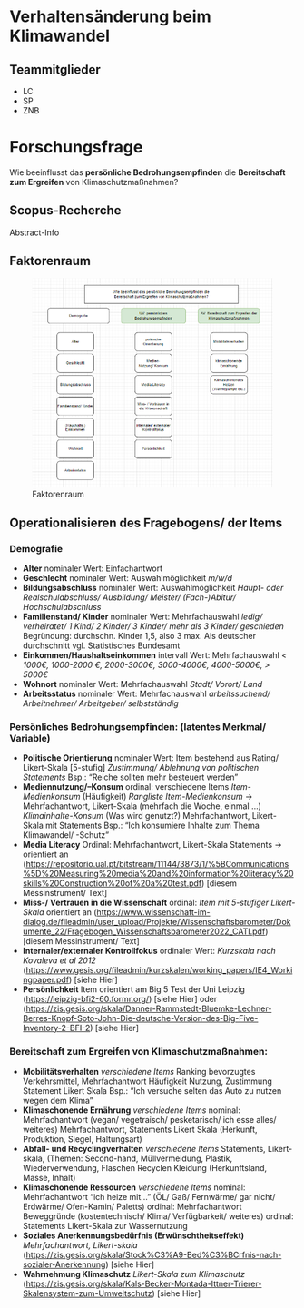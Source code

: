 # Verhaltensänderung beim Klimawandel

## Teammitglieder

-   LC
-   SP
-   ZNB

# Forschungsfrage

Wie beeinflusst das **persönliche Bedrohungsempfinden** die
**Bereitschaft zum Ergreifen** von Klimaschutzmaßnahmen?

## Scopus-Recherche

Abstract-Info

## Faktorenraum

<figure>
<img src="README_files/figure-markdown_strict/Faktorenraum3.png"
alt="Faktorenraum" />
<figcaption aria-hidden="true">Faktorenraum</figcaption>
</figure>

## Operationalisieren des Fragebogens/ der Items

### Demografie

-   **Alter** nominaler Wert: Einfachantwort
-   **Geschlecht** nominaler Wert: Auswahlmöglichkeit *m/w/d*
-   **Bildungsabschluss** nominaler Wert: Auswahlmöglichkeit *Haupt-
    oder Realschulabschluss/ Ausbildung/ Meister/ (Fach-)Abitur/
    Hochschulabschluss*
-   **Familienstand/ Kinder** nominaler Wert: Mehrfachauswahl *ledig/
    verheiratet/ 1 Kind/ 2 Kinder/ 3 Kinder/ mehr als 3 Kinder/
    geschieden* Begründung: durchschn. Kinder 1,5, also 3 max. Als
    deutscher durchschnitt vgl. Statistisches Bundesamt
-   **Einkommen/Haushaltseinkommen** intervall Wert: Mehrfachauswahl
    *&lt; 1000€, 1000-2000 €, 2000-3000€, 3000-4000€, 4000-5000€, &gt;
    5000€*
-   **Wohnort** nominaler Wert: Mehrfachauswahl *Stadt/ Vorort/ Land*
-   **Arbeitsstatus** nominaler Wert: Mehrfachauswahl *arbeitssuchend/
    Arbeitnehmer/ Arbeitgeber/ selbstständig*

### Persönliches Bedrohungsempfinden: (latentes Merkmal/ Variable)

-   **Politische Orientierung** nominaler Wert: Item bestehend aus
    Rating/ Likert-Skala \[5-stufig\] *Zustimmung/ Ablehnung von
    politischen Statements* Bsp.: “Reiche sollten mehr besteuert werden”
-   **Mediennutzung/–Konsum** ordinal: verschiedene Items
    *Item-Medienkonsum* (Häufigkeit) *Rangliste Item-Medienkonsum* -&gt;
    Mehrfachantwort, Likert-Skala (mehrfach die Woche, einmal …)
    *Klimainhalte-Konsum* (Was wird genutzt?) Mehrfachantwort,
    Likert-Skala mit Statements Bsp.: “Ich konsumiere Inhalte zum Thema
    Klimawandel/ -Schutz”
-   **Media Literacy** Ordinal: Mehrfachantwort, Likert-Skala Statements
    -&gt; orientiert an
    (<https://repositorio.ual.pt/bitstream/11144/3873/1/%5BCommunications%5D%20Measuring%20media%20and%20information%20literacy%20skills%20Construction%20of%20a%20test.pdf>)
    \[diesem Messinstrument/ Text\]
-   **Miss-/ Vertrauen in die Wissenschaft** ordinal: *Item mit
    5-stufiger Likert-Skala* orientiert an
    (<https://www.wissenschaft-im-dialog.de/fileadmin/user_upload/Projekte/Wissenschaftsbarometer/Dokumente_22/Fragebogen_Wissenschaftsbarometer2022_CATI.pdf>)
    \[diesem Messinstrument/ Text\]
-   **Internaler/externaler Kontrollfokus** ordinaler Wert: *Kurzskala
    nach Kovaleva et al 2012*
    (<https://www.gesis.org/fileadmin/kurzskalen/working_papers/IE4_Workingpaper.pdf>)
    \[siehe Hier\]
-   **Persönlichkeit** Item orientiert am Big 5 Test der Uni Leipzig
    (<https://leipzig-bfi2-60.formr.org/>) \[siehe Hier\] oder
    (<https://zis.gesis.org/skala/Danner-Rammstedt-Bluemke-Lechner-Berres-Knopf-Soto-John-Die-deutsche-Version-des-Big-Five-Inventory-2-BFI-2>)
    \[siehe Hier\]

### Bereitschaft zum Ergreifen von Klimaschutzmaßnahmen:

-   **Mobilitätsverhalten** *verschiedene Items* Ranking bevorzugtes
    Verkehrsmittel, Mehrfachantwort Häufigkeit Nutzung, Zustimmung
    Statement Likert Skala Bsp.: “Ich versuche selten das Auto zu nutzen
    wegen dem Klima”
-   **Klimaschonende Ernährung** *verschiedene Items* nominal:
    Mehrfachantwort (vegan/ vegetraisch/ pesketarisch/ ich esse alles/
    weiteres) Mehrfachantwort, Statements Likert Skala (Herkunft,
    Produktion, Siegel, Haltungsart)
-   **Abfall- und Recyclingverhalten** *verschiedene Items* Statements,
    Likert-skala, (Themen: Second-hand, Müllvermeidung, Plastik,
    Wiederverwendung, Flaschen Recyclen Kleidung (Herkunftsland, Masse,
    Inhalt)
-   **Klimaschonende Ressourcen** *verschiedene Items* nominal:
    Mehrfachantwort “ich heize mit…” (ÖL/ Gaß/ Fernwärme/ gar nicht/
    Erdwärme/ Ofen-Kamin/ Paletts) ordinal: Mehrfachantwort Beweggründe
    (kostentechnisch/ Klima/ Verfügbarkeit/ weiteres) ordinal:
    Statements Likert-Skala zur Wassernutzung
-   **Soziales Anerkennungsbedürfnis (Erwünschtheitseffekt)**
    *Mehrfachantwort, Likert-skala*
    (<https://zis.gesis.org/skala/Stock%C3%A9-Bed%C3%BCrfnis-nach-sozialer-Anerkennung>)
    \[siehe Hier\]
-   **Wahrnehmung Klimaschutz** *Likert-Skala zum Klimaschutz*
    (<https://zis.gesis.org/skala/Kals-Becker-Montada-Ittner-Trierer-Skalensystem-zum-Umweltschutz>)
    \[siehe Hier\]
